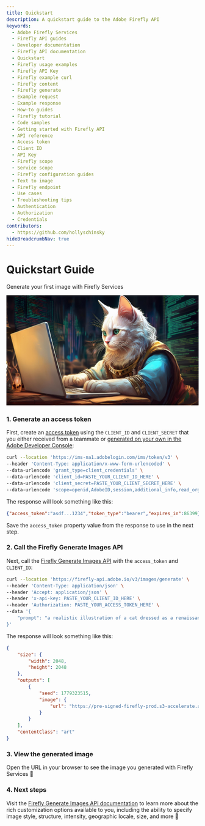 ```yaml
---
title: Quickstart
description: A quickstart guide to the Adobe Firefly API
keywords:
  - Adobe Firefly Services
  - Firefly API guides
  - Developer documentation
  - Firefly API documentation
  - Quickstart
  - Firefly usage examples
  - Firefly API Key
  - Firefly example curl
  - Firefly content
  - Firefly generate
  - Example request
  - Example response
  - How-to guides
  - Firefly tutorial
  - Code samples
  - Getting started with Firefly API
  - API reference
  - Access token
  - Client ID
  - API Key
  - Firefly scope
  - Service scope
  - Firefly configuration guides
  - Text to image
  - Firefly endpoint
  - Use cases
  - Troubleshooting tips
  - Authentication
  - Authorization
  - Credentials
contributors:
  - https://github.com/hollyschinsky
hideBreadcrumbNav: true
---
```


# Quickstart Guide

Generate your first image with Firefly Services

![an illustration of a cat coding on a laptop](./images/cat-coding.jpeg)

### 1. Generate an access token

First, create an [access token](./concepts/authentication/index.md) using the `CLIENT_ID` and `CLIENT_SECRET` that you either received from a teammate or [generated on your own in the Adobe Developer Console](../guides/get-started.md):

```bash
curl --location 'https://ims-na1.adobelogin.com/ims/token/v3' \
--header 'Content-Type: application/x-www-form-urlencoded' \
--data-urlencode 'grant_type=client_credentials' \
--data-urlencode 'client_id=PASTE_YOUR_CLIENT_ID_HERE' \
--data-urlencode 'client_secret=PASTE_YOUR_CLIENT_SECRET_HERE' \
--data-urlencode 'scope=openid,AdobeID,session,additional_info,read_organizations,firefly_api,ff_apis'
```

The response will look something like this:

```json
{"access_token":"asdf...1234","token_type":"bearer","expires_in":86399}
```

Save the `access_token` property value from the response to use in the next step.

### 2. Call the Firefly Generate Images API

Next, call the [Firefly Generate Images API](./api/image_generation/V3/) with the `access_token` and `CLIENT_ID`:

```bash
curl --location 'https://firefly-api.adobe.io/v3/images/generate' \
--header 'Content-Type: application/json' \
--header 'Accept: application/json' \
--header 'x-api-key: PASTE_YOUR_CLIENT_ID_HERE' \
--header 'Authorization: PASTE_YOUR_ACCESS_TOKEN_HERE' \
--data '{
    "prompt": "a realistic illustration of a cat dressed as a renaissance artist coding software on a laptop"
}'
```

The response will look something like this:

```json
{
    "size": {
        "width": 2048,
        "height": 2048
    },
    "outputs": [
        {
            "seed": 1779323515,
            "image": {
                "url": "https://pre-signed-firefly-prod.s3-accelerate.amazonaws.com/images/asdf-12345?lots=of&query=params..."
            }
        }
    ],
    "contentClass": "art"
}
```

### 3. View the generated image

Open the URL in your browser to see the image you generated with Firefly Services 🎉

### 4. Next steps

Visit the [Firefly Generate Images API documentation](./api/image_generation/V3/) to learn more about the rich customization options available to you, including the ability to specify image style, structure, intensity, geographic locale, size, and more 🚀
